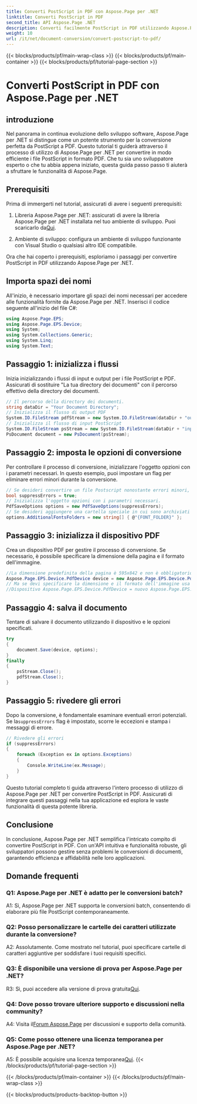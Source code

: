 ```yaml
---
title: Converti PostScript in PDF con Aspose.Page per .NET
linktitle: Converti PostScript in PDF
second_title: API Aspose.Page .NET
description: Converti facilmente PostScript in PDF utilizzando Aspose.Page per .NET. Robusto, affidabile e facile da usare per gli sviluppatori.
weight: 10
url: /it/net/document-conversion/convert-postscript-to-pdf/
---
```


{{< blocks/products/pf/main-wrap-class >}}
{{< blocks/products/pf/main-container >}}
{{< blocks/products/pf/tutorial-page-section >}}

# Converti PostScript in PDF con Aspose.Page per .NET

## introduzione

Nel panorama in continua evoluzione dello sviluppo software, Aspose.Page per .NET si distingue come un potente strumento per la conversione perfetta da PostScript a PDF. Questo tutorial ti guiderà attraverso il processo di utilizzo di Aspose.Page per .NET per convertire in modo efficiente i file PostScript in formato PDF. Che tu sia uno sviluppatore esperto o che tu abbia appena iniziato, questa guida passo passo ti aiuterà a sfruttare le funzionalità di Aspose.Page.

## Prerequisiti

Prima di immergerti nel tutorial, assicurati di avere i seguenti prerequisiti:

1.  Libreria Aspose.Page per .NET: assicurati di avere la libreria Aspose.Page per .NET installata nel tuo ambiente di sviluppo. Puoi scaricarlo da[Qui](https://releases.aspose.com/page/net/).

2. Ambiente di sviluppo: configura un ambiente di sviluppo funzionante con Visual Studio o qualsiasi altro IDE compatibile.

Ora che hai coperto i prerequisiti, esploriamo i passaggi per convertire PostScript in PDF utilizzando Aspose.Page per .NET.

## Importa spazi dei nomi

All'inizio, è necessario importare gli spazi dei nomi necessari per accedere alle funzionalità fornite da Aspose.Page per .NET. Inserisci il codice seguente all'inizio del file C#:

```csharp
using Aspose.Page.EPS;
using Aspose.Page.EPS.Device;
using System;
using System.Collections.Generic;
using System.Linq;
using System.Text;
```

## Passaggio 1: inizializza i flussi

Inizia inizializzando i flussi di input e output per i file PostScript e PDF. Assicurati di sostituire "La tua directory dei documenti" con il percorso effettivo della directory dei documenti.

```csharp
// Il percorso della directory dei documenti.
string dataDir = "Your Document Directory";
// Inizializza il flusso di output PDF
System.IO.FileStream pdfStream = new System.IO.FileStream(dataDir + "outputPDF_out.pdf", System.IO.FileMode.Create, System.IO.FileAccess.Write);
// Inizializza il flusso di input PostScript
System.IO.FileStream psStream = new System.IO.FileStream(dataDir + "input.ps", System.IO.FileMode.Open, System.IO.FileAccess.Read);
PsDocument document = new PsDocument(psStream);
```

## Passaggio 2: imposta le opzioni di conversione

Per controllare il processo di conversione, inizializzare l'oggetto opzioni con i parametri necessari. In questo esempio, puoi impostare un flag per eliminare errori minori durante la conversione.

```csharp
// Se desideri convertire un file Postscript nonostante errori minori, imposta questo flag
bool suppressErrors = true;
// Inizializza l'oggetto opzioni con i parametri necessari.
PdfSaveOptions options = new PdfSaveOptions(suppressErrors);
// Se desideri aggiungere una cartella speciale in cui sono archiviati i caratteri. La cartella dei caratteri predefinita nel sistema operativo è sempre inclusa.
options.AdditionalFontsFolders = new string[] { @"{FONT_FOLDER}" };
```

## Passaggio 3: inizializza il dispositivo PDF

Crea un dispositivo PDF per gestire il processo di conversione. Se necessario, è possibile specificare la dimensione della pagina e il formato dell'immagine.

```csharp
//La dimensione predefinita della pagina è 595x842 e non è obbligatorio impostarla in PdfDevice
Aspose.Page.EPS.Device.PdfDevice device = new Aspose.Page.EPS.Device.PdfDevice(pdfStream);
// Ma se devi specificare la dimensione e il formato dell'immagine usa la riga seguente
//Dispositivo Aspose.Page.EPS.Device.PdfDevice = nuovo Aspose.Page.EPS.Device.PdfDevice(pdfStream, nuovo System.Drawing.Size(595, 842));
```

## Passaggio 4: salva il documento

Tentare di salvare il documento utilizzando il dispositivo e le opzioni specificati.

```csharp
try
{
    document.Save(device, options);
}
finally
{
    psStream.Close();
    pdfStream.Close();
}
```

## Passaggio 5: rivedere gli errori

 Dopo la conversione, è fondamentale esaminare eventuali errori potenziali. Se la`suppressErrors` flag è impostato, scorre le eccezioni e stampa i messaggi di errore.

```csharp
// Rivedere gli errori
if (suppressErrors)
{
    foreach (Exception ex in options.Exceptions)
    {
        Console.WriteLine(ex.Message);
    }
}
```

Questo tutorial completo ti guida attraverso l'intero processo di utilizzo di Aspose.Page per .NET per convertire PostScript in PDF. Assicurati di integrare questi passaggi nella tua applicazione ed esplora le vaste funzionalità di questa potente libreria.

## Conclusione

In conclusione, Aspose.Page per .NET semplifica l'intricato compito di convertire PostScript in PDF. Con un'API intuitiva e funzionalità robuste, gli sviluppatori possono gestire senza problemi le conversioni di documenti, garantendo efficienza e affidabilità nelle loro applicazioni.

## Domande frequenti

### Q1: Aspose.Page per .NET è adatto per le conversioni batch?

A1: Sì, Aspose.Page per .NET supporta le conversioni batch, consentendo di elaborare più file PostScript contemporaneamente.

### Q2: Posso personalizzare le cartelle dei caratteri utilizzate durante la conversione?

A2: Assolutamente. Come mostrato nel tutorial, puoi specificare cartelle di caratteri aggiuntive per soddisfare i tuoi requisiti specifici.

### Q3: È disponibile una versione di prova per Aspose.Page per .NET?

 R3: Sì, puoi accedere alla versione di prova gratuita[Qui](https://releases.aspose.com/).

### Q4: Dove posso trovare ulteriore supporto e discussioni nella community?

 A4: Visita il[Forum Aspose.Page](https://forum.aspose.com/c/page/39) per discussioni e supporto della comunità.

### Q5: Come posso ottenere una licenza temporanea per Aspose.Page per .NET?

 A5: È possibile acquisire una licenza temporanea[Qui](https://purchase.aspose.com/temporary-license/).
{{< /blocks/products/pf/tutorial-page-section >}}

{{< /blocks/products/pf/main-container >}}
{{< /blocks/products/pf/main-wrap-class >}}

{{< blocks/products/products-backtop-button >}}

